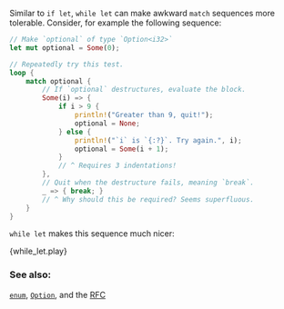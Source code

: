 Similar to `if let`, `while let` can make awkward `match` sequences
more tolerable. Consider, for example the following sequence:

```rust
// Make `optional` of type `Option<i32>`
let mut optional = Some(0);

// Repeatedly try this test.
loop {
    match optional {
        // If `optional` destructures, evaluate the block.
        Some(i) => {
            if i > 9 {
                println!("Greater than 9, quit!");
                optional = None;
            } else {
                println!("`i` is `{:?}`. Try again.", i);
                optional = Some(i + 1);
            }
            // ^ Requires 3 indentations!
        },
        // Quit when the destructure fails, meaning `break`.
        _ => { break; }
        // ^ Why should this be required? Seems superfluous.
    }
}
```

`while let` makes this sequence much nicer:

{while_let.play}

### See also:

[`enum`][enum], [`Option`][option], and the [RFC][while_let_rfc]

[enum]: /enum.html
[option]: /option.html
[while_let_rfc]: https://github.com/rust-lang/rfcs/pull/214
